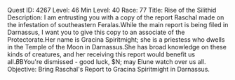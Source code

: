Quest ID: 4267
Level: 46
Min Level: 40
Race: 77
Title: Rise of the Silithid
Description: I am entrusting you with a copy of the report Raschal made on the infestation of southeastern Feralas.While the main report is being filed in Darnassus, I want you to give this copy to an associate of the Protectorate.Her name is Gracina Spiritmight; she is a priestess who dwells in the Temple of the Moon in Darnassus.She has broad knowledge on these kinds of creatures, and her receiving this report would benefit us all.$B$BYou're dismissed - good luck, $N; may Elune watch over us all.
Objective: Bring Raschal's Report to Gracina Spiritmight in Darnassus.
